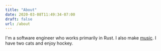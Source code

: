 ```yaml
---
title: "About"
date: 2020-03-08T11:49:34-07:00
draft: false
url: /about
---
```


I'm a software engineer who works primarily in Rust. I also make [music](/music). I have two cats and enjoy hockey.
